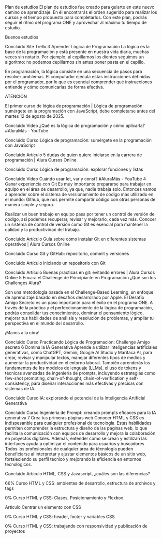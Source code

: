 Plan de estudios
El plan de estudios fue creado para guiarte en este nuevo camino de aprendizaje. En él encontrarás el orden sugerido para realizar los cursos y el tiempo propuesto para completarlos. Con este plan, podrás seguir el ritmo del programa ONE y aprovechar al máximo tu tiempo de estudio.

Buenos estudios

Concluido
Site
Trello
3
Aprender Lógica de Programación
La lógica es la base de la programación y está presente en nuestra vida diaria, muchas veces sin notarlo. Por ejemplo, al cepillarnos los dientes seguimos un algoritmo: no podemos cepillarnos sin antes poner pasta en el cepillo.

En programación, la lógica consiste en una secuencia de pasos para resolver problemas. El computador ejecuta estas instrucciones definidas por el programador, por lo que es esencial comprender qué instrucciones entiende y cómo comunicarlas de forma efectiva.

ATENCIÓN

El primer curso de lógica de programación | Lógica de programación: sumérgete en la programación con JavaScript, debe completarse antes del martes 12 de agosto de 2025.

Concluido
Video
¿Qué es la lógica de programación y cómo aplicarla? #AluraMás - YouTube

Concluido
Curso
Lógica de programación: sumérgete en la programación con JavaScript

Concluido
Artículo
5 dudas de quien quiere iniciarse en la carrera de programación | Alura Cursos Online

Concluido
Curso
Lógica de programación: explorar funciones y listas

Concluido
Video
Cuándo usar let, var y const? #AluraMás - YouTube
4
Ganar experiencia con Git
Es muy importante prepararse para trabajar en equipo en el área de desarrollo, ya que, nadie trabaja solo. Entonces vamos a aprender sobre el sistema de versionamiento de código más utilizado en el mundo: Github, que nos permite compartir código con otras personas de manera simple y segura.

Realizar un buen trabajo en equipo pasa por tener un control de versión de código, así podemos recuperar, revisar y mejorarlo, cada vez más. Conocer un sistema de control de versión como Git es esencial para mantener la calidad y la productividad del trabajo.

Concluido
Artículo
Guía sobre cómo instalar Git en diferentes sistemas operativos | Alura Cursos Online

Concluido
Curso
Git y GitHub: repositorio, commit y versiones

Concluido
Artículo
Iniciando un repositorio con Git

Concluido
Artículo
Buenas practicas en git: evitando errores | Alura Cursos Online
5
Encara el Challenge de Principiante en Programación
¿Qué son los Challenges Alura?

Son una metodología basada en el Challenge-Based Learning, un enfoque de aprendizaje basado en desafíos desarrollado por Apple. El Desafío Amigo Secreto es un paso importante para el éxito en el programa ONE. A través de la práctica y el perfeccionamiento de la lógica de programación, podrás consolidar tus conocimientos, dominar el pensamiento lógico, mejorar tus habilidades de análisis y resolución de problemas, y ampliar tu perspectiva en el mundo del desarrollo.

¡Manos a la obra!

Concluido
Curso
Practicando Lógica de Programación: Challenge Amigo secreto
6
Domina la IA Generativa
Aprende a utilizar inteligencias artificiales generativas, como ChatGPT, Gemini, Google AI Studio y Maritaca AI, para crear, revisar y manipular textos, manejar diferentes tipos de medios y aumentar la productividad en el entorno laboral. También aprenderás los fundamentos de los modelos de lenguaje (LLMs), el uso de tokens y técnicas avanzadas de ingeniería de prompts, incluyendo estrategias como few-shot prompting, chain-of-thought, chain-of-verification y self-consistency, para diseñar interacciones más efectivas y precisas con sistemas de IA.

Concluido
Curso
IA: explorando el potencial de la Inteligencia Artificial Generativa

Concluido
Curso
Ingeniería de Prompt: creando prompts eficaces para la IA generativa
7
Crea tus primeras páginas web
Conocer HTML y CSS es indispesanble para cualquier profesional de tecnología. Estas habilidades permiten comprender la estructura y diseño de las páginas web, lo que facilita la comunicación con equipos de desarrollo y mejora la colaboración en proyectos digitales. Además, entender cómo se crean y estilizan las interfaces ayuda a optimizar el contenido para usuarios y buscadores. Todos los profesionales de cualquier área de técnología pueden beneficiarse al interpretar y ajustar elementos básicos de un sitio web, fortaleciendo su perfil técnico y mejorando la eficiencia en entornos tecnológicos.

Concluido
Artículo
HTML, CSS y Javascript, ¿cuáles son las diferencias?

66%
Curso
HTML y CSS: ambientes de desarrollo, estructura de archivos y tags

0%
Curso
HTML y CSS: Clases, Posicionamiento y Flexbox

Artículo
Centrar un elemento con CSS

0%
Curso
HTML y CSS: header, footer y variables CSS

0%
Curso
HTML y CSS: trabajando con responsividad y publicación de proyectos
